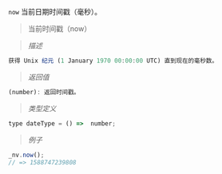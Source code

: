 `now` 当前日期时间戳（毫秒）。

> 当前时间戳（now）

> *描述*

```javascript
获得 Unix 纪元 (1 January 1970 00:00:00 UTC) 直到现在的毫秒数。
```

> *返回值*

```javascript
(number): 返回时间戳。
```

> *类型定义*

```javascript
type dateType = () =>  number;
```

> *例子*

```javascript 
_nv.now();
// => 1588747239808
```
